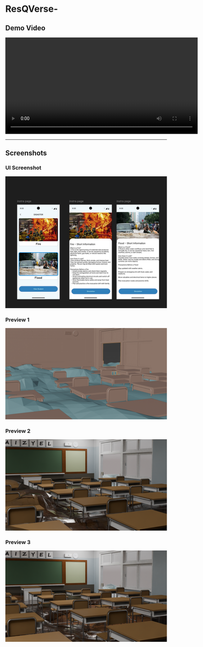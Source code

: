 # ResQVerse-

## Demo Video
<video src="https://raw.githubusercontent.com/divya28jain/ResQVerse-/main/Files/Recording%202025-09-21%20125214.mp4" 
       controls width="600">
</video>

---

## Screenshots

### UI Screenshot
![UI Screenshot](Files/ResQVerse-%20UI.jpg)

### Preview 1
![Screenshot](Files/Untitled.png)

### Preview 2
![Preview 2](Files/Untitled2.png)

### Preview 3
![Preview 3](Files/Untitled23.png)
